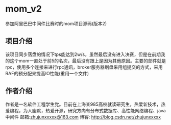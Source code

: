 # mom_v2
参加阿里巴巴中间件比赛时的mom项目源码(版本2)

## 项目介绍
该项目同步落盘的情况下tps能达到2w/s，虽然最后没有进入决赛，但是在前期我的这个mom一直处于前5的名次，最后没有跟上是因为其他原因。主要的部件就是rpc，使用多个连接来进行rpc通讯，broker服务器刷盘采用组提交的方式，采用RAF的预分配来提高IO性能(重用一个文件)
## 作者介绍
作者是一名软件工程学生党。目前在上海某985高校就读研究生，热爱新技术，热爱编程，为人幽默，热爱开源，研究方向有分布式数据库、高性能网络编程、java中间件 邮箱:zhujunxxxxx@163.com 博客: http://blog.csdn.net/zhujunxxxxx 
